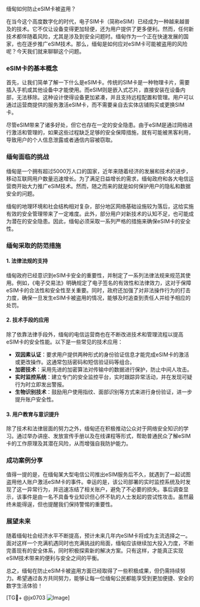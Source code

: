 缅甸如何防止eSIM卡被盗用？

在当今这个高度数字化的时代，电子SIM卡（简称eSIM）已经成为一种越来越普及的技术。它不仅让设备变得更加轻便，还为用户提供了更多便利。然而，任何新技术都伴随着风险，尤其是涉及到安全问题时。缅甸作为一个正在快速发展的国家，也在逐步推广eSIM技术。那么，缅甸是如何应对eSIM卡可能被盗用的风险呢？今天我们就来聊聊这个问题。

### eSIM卡的基本概念

首先，让我们简单了解一下什么是eSIM卡。传统的SIM卡是一种物理卡片，需要插入手机或其他设备中才能使用。而eSIM则是嵌入式芯片，直接安装在设备内部，无法移除。这种设计使得设备更加紧凑，并且支持远程配置和管理。用户可以通过运营商提供的服务激活eSIM卡，而不需要亲自去实体店铺购买或更换SIM卡。

尽管eSIM带来了诸多好处，但它也存在一定的安全隐患。由于eSIM是通过网络进行激活和管理的，如果这些过程缺乏足够的安全保障措施，就有可能被黑客利用，导致用户的个人信息泄露或者通信内容被窃取。

### 缅甸面临的挑战

缅甸是一个拥有超过5000万人口的国家，近年来随着经济的发展和技术的进步，移动互联网用户数量迅速增长。为了满足日益增长的需求，缅甸政府和各大电信运营商开始大力推广eSIM技术。然而，随之而来的就是如何保护用户的隐私和数据安全的问题。

缅甸的地理环境和社会结构相对复杂，部分地区网络基础设施较为落后，这给实施有效的安全管理带来了一定难度。此外，部分用户对新技术的认知不足，也可能成为潜在的安全隐患。因此，缅甸必须采取一系列严格的措施来确保eSIM卡的安全性。

### 缅甸采取的防范措施

#### 1. 法律法规的支持

缅甸政府已经意识到eSIM卡安全的重要性，并制定了一系列法律法规来规范其使用。例如，《电子交易法》明确规定了电子签名的有效性和法律效力，这对于保障eSIM卡的合法性和安全性至关重要。同时，政府还加强了对非法操作行为的打击力度，确保一旦发生eSIM卡被盗用的情况，能够及时追查到责任人并给予相应的处罚。

#### 2. 技术手段的应用

除了依靠法律手段外，缅甸的电信运营商也在不断改进技术和管理流程以提高eSIM卡的安全性能。以下是一些常见的技术应用：

- **双因素认证**：要求用户提供两种形式的身份验证信息才能完成eSIM卡的激活或更改操作。这通常包括密码和短信验证码等组合。
- **加密技术**：采用先进的加密算法对传输中的数据进行保护，防止中间人攻击。
- **实时监控系统**：建立专门的安全监控平台，实时跟踪异常活动，并在发现可疑行为时立即发出警报。
- **生物识别技术**：鼓励用户使用指纹、面部识别等方式来进行身份验证，进一步提升账户安全性。

#### 3. 用户教育与意识提升

除了技术和法律层面的努力之外，缅甸还在积极推动公众对于网络安全知识的学习。通过举办讲座、发放宣传手册以及在线课程等形式，帮助普通民众了解eSIM卡的工作原理及其潜在风险，从而增强自我防护能力。

### 成功案例分享

值得一提的是，在缅甸某大型电信公司推出eSIM服务后不久，就遇到了一起试图盗用他人账户激活eSIM卡的事件。幸运的是，该公司部署的实时监控系统及时发现了这一异常行为，并迅速冻结了相关账户，避免了不必要的损失。事后调查显示，该事件是由一名不具备专业知识但心怀不轨的人士发起的尝试性攻击。虽然最终未能得逞，但也提醒我们保持警惕的重要性。

### 展望未来

随着缅甸社会经济水平不断提高，预计未来几年内eSIM卡将成为主流选择之一。面对这样一个充满机遇同时也充满挑战的局面，缅甸应该继续加大投入力度，不断完善现有的安全体系，同时积极探索新的解决方案。只有这样，才能真正实现eSIM技术带来的便利与安全之间的平衡。

总之，缅甸在防止eSIM卡被盗用方面已经取得了一些积极成果，但仍需持续努力。希望通过各方共同努力，能够让每一位缅甸公民都能享受到更加便捷、安全的数字生活体验！

[TG💪+ @jx0703 ![Image](https://github.com/user-attachments/assets/dbca1d08-cadb-493c-b0ec-ad6f7a83f270)]